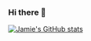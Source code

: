 ### Hi there 👋

<!--
**jamie-staib/jamie-staib** is a ✨ _special_ ✨ repository because its `README.md` (this file) appears on your GitHub profile.

Here are some ideas to get you started:

- 🔭 I’m currently working on ...
- 🌱 I’m currently learning ...
- 👯 I’m looking to collaborate on ...
- 🤔 I’m looking for help with ...
- 💬 Ask me about ...
- 📫 How to reach me: ...
- 😄 Pronouns: ...
- ⚡ Fun fact: ...
-->

[![Jamie's GitHub stats](https://github-readme-stats.vercel.app/api?username=jamie-staib&count_private=true)](https://github.com/anuraghazra/github-readme-stats)
